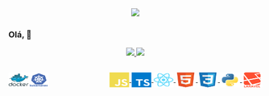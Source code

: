 
<div align="center"> 
<a href="https://www.linkedin.com/in/jdiasneto/" target="_blank"><img src="https://img.shields.io/badge/-LinkedIn-%230077B5?style=for-the-badge&logo=linkedin&logoColor=white" target="_blank"></a> 
</div>

### Olá, 👋




  
<div align="center">
  <a href="https://github.com/JJDSNT/JJDSNT">
  <img height="180em" src="https://github-readme-stats.vercel.app/api?username=JJDSNT&show_icons=true&theme=dracula&include_all_commits=true&count_private=true"/>
  <img height="180em" src="https://github-readme-stats.vercel.app/api/top-langs/?username=JJDSNT&layout=compact&langs_count=7&theme=dracula"/>
</div>
  
  ##

<div style="display:inline">
  <img align="left" height="30" width="40" src="https://raw.githubusercontent.com/devicons/devicon/master/icons/docker/docker-original-wordmark.svg" />        
  <img align="left" height="30" width="40" src="https://raw.githubusercontent.com/devicons/devicon/master/icons/kubernetes/kubernetes-plain-wordmark.svg" />
  <div align="right">
    <img align="center" height="30" width="40" src="https://raw.githubusercontent.com/devicons/devicon/master/icons/javascript/javascript-plain.svg">
    <img align="center" height="30" width="40" src="https://raw.githubusercontent.com/devicons/devicon/master/icons/typescript/typescript-plain.svg">
    <img align="center" height="30" width="40" src="https://raw.githubusercontent.com/devicons/devicon/master/icons/react/react-original.svg">
    <img align="center" height="30" width="40" src="https://raw.githubusercontent.com/devicons/devicon/master/icons/html5/html5-original.svg">
    <img align="center" height="30" width="40" src="https://raw.githubusercontent.com/devicons/devicon/master/icons/css3/css3-original.svg">
    <img align="center" height="30" width="40" src="https://raw.githubusercontent.com/devicons/devicon/master/icons/python/python-original.svg">
    <img align="center" height="30" width="40" src="https://raw.githubusercontent.com/devicons/devicon/master/icons/laravel/laravel-plain-wordmark.svg">
  </div>
</div> 
